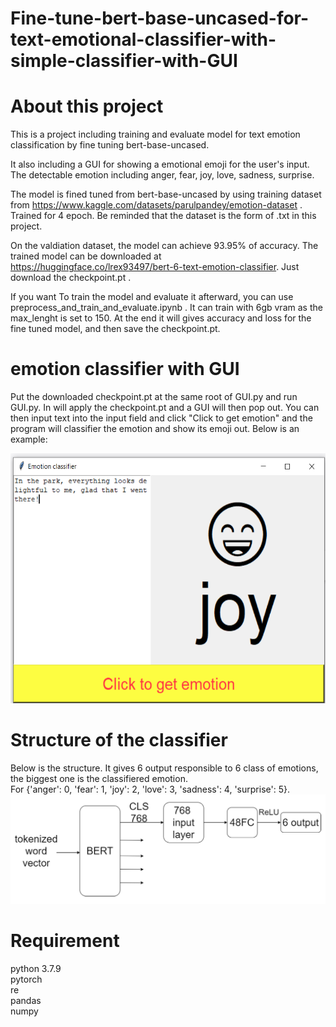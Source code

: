 # Fine-tune-bert-base-uncased-for-text-emotional-classifier-with-simple-classifier-with-GUI
# About this project
This is a project including training and evaluate model for text emotion classification by fine tuning bert-base-uncased.

It also including a GUI for showing a emotional emoji for the user's input. The detectable emotion including anger, fear, joy, love, sadness, surprise.

The model is fined tuned from bert-base-uncased by using training dataset from https://www.kaggle.com/datasets/parulpandey/emotion-dataset . Trained for 4 epoch. Be reminded that the dataset is the form of .txt in this project.

On the valdiation dataset, the model can achieve 93.95% of accuracy. The trained model can be downloaded at https://huggingface.co/lrex93497/bert-6-text-emotion-classifier.
Just download the checkpoint.pt .

If you want To train the model and evaluate it afterward, you can use preprocess_and_train_and_evaluate.ipynb . It can train with 6gb vram as the max_lenght is set to 150. At the end it will gives accuracy and loss for the fine tuned model, and then save the checkpoint.pt.

# emotion classifier with GUI 
Put the downloaded checkpoint.pt at the same root of GUI.py and run GUI.py. In will apply the checkpoint.pt and a GUI will then pop out. You can then input text into the input field and click "Click to get emotion" and the program will classifier the emotion and show its emoji out. Below is an example:

<img src="image/example.PNG" alt="example.PNG" height="400">

# Structure of the classifier
Below is the structure. It gives 6 output responsible to 6 class of emotions, the biggest one is the classifiered emotion.</br> For {'anger': 0, 'fear': 1, 'joy': 2, 'love': 3, 'sadness': 4, 'surprise': 5}.</br>
<img src="image/structure.PNG" alt="structure.PNG" width ="800">

# Requirement
python 3.7.9</br>
pytorch</br>
re</br>
pandas</br>
numpy</br>
